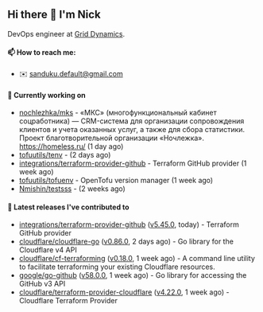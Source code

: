 ## Hi there 👋 I'm Nick

DevOps engineer at [Grid Dynamics](https://www.griddynamics.com/).

#### 📫 How to reach me:

- ✉️ sanduku.default@gmail.com

#### 👷 Currently working on


- [nochlezhka/mks](https://github.com/nochlezhka/mks) - «МКС» (многофункциональный кабинет соцработника) — CRM-система для организации сопровождения клиентов и учета оказанных услуг, а также для сбора статистики. Проект благотворительной организации «Ночлежка». https://homeless.ru/ (1 day ago)
- [tofuutils/tenv](https://github.com/tofuutils/tenv) -  (2 days ago)
- [integrations/terraform-provider-github](https://github.com/integrations/terraform-provider-github) - Terraform GitHub provider (1 week ago)
- [tofuutils/tofuenv](https://github.com/tofuutils/tofuenv) - OpenTofu version manager (1 week ago)
- [Nmishin/testsss](https://github.com/Nmishin/testsss) -  (2 weeks ago)

#### 🔭 Latest releases I've contributed to

- [integrations/terraform-provider-github](https://github.com/integrations/terraform-provider-github) ([v5.45.0](https://github.com/integrations/terraform-provider-github/releases/tag/v5.45.0), today) - Terraform GitHub provider
- [cloudflare/cloudflare-go](https://github.com/cloudflare/cloudflare-go) ([v0.86.0](https://github.com/cloudflare/cloudflare-go/releases/tag/v0.86.0), 2 days ago) - Go library for the Cloudflare v4 API
- [cloudflare/cf-terraforming](https://github.com/cloudflare/cf-terraforming) ([v0.18.0](https://github.com/cloudflare/cf-terraforming/releases/tag/v0.18.0), 1 week ago) - A command line utility to facilitate terraforming your existing Cloudflare resources.
- [google/go-github](https://github.com/google/go-github) ([v58.0.0](https://github.com/google/go-github/releases/tag/v58.0.0), 1 week ago) - Go library for accessing the GitHub v3 API
- [cloudflare/terraform-provider-cloudflare](https://github.com/cloudflare/terraform-provider-cloudflare) ([v4.22.0](https://github.com/cloudflare/terraform-provider-cloudflare/releases/tag/v4.22.0), 1 week ago) - Cloudflare Terraform Provider
